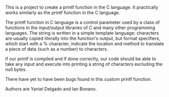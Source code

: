 This is a project to create a printf function in the C language.
It practically works similarly as the printf function in the C language.

The printf function in C language is a control parameter used by a class of functions in the input/output libraries of C and many other programming languages.
The string is written in a simple template language: characters are usually copied literally into the function's output, but format specifiers, which start with a % character, indicate the location and method to translate a piece of data (such as a number) to characters. 

if our printf is compiled and if done correctly, our code should be able to take any input and execute into printing a string of characters excluding the null bytes.

There have yet to have been bugs found in this custom printf function.

Authors are Yaniel Delgado and Ian Bonano.
